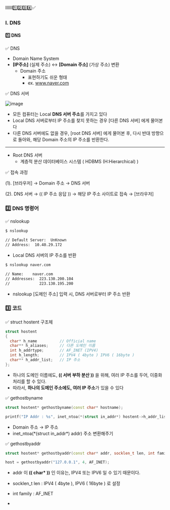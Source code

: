 ⅠⅡⅢ1️⃣2️⃣3️⃣4️⃣✅
### Ⅰ. DNS
#### 1️⃣ DNS
✅ DNS
- Domain Name System
- **[IP주소]** (실제 주소) ↔ **[Domain 주소]** (가상 주소) 변환
  - Domain 주소
    - 표현하기도 쉬운 형태
    - ex. www.naver.com

✅ DNS 서버

![image](https://github.com/shpark0308/c_study_develop/assets/60208434/46d3ca1e-4457-4ac1-b9f7-946545f0d077)

- 모든 컴퓨터는 Local **DNS 서버 주소**를 가지고 있다
- Local DNS 서버로부터 IP 주소를 찾지 못하는 경우 [다른 DNS 서버] 에게 물어본다
- 다른 DNS 서버에도 없을 경우, [root DNS 서버] 에게 물어본 후, 다시 반대 방향으로 돌아와, 해당 Domain 주소의 IP 주소를 반환한다.
---
- Root DNS 서버
  - 계층적 분산 데이터베이스 시스템 ( HDBMS (H:Hierarchical) )

✅ 접속 과정

(1). [브라우저] → Domain 주소 → DNS 서버

(2). DNS 서버 → (( IP 주소 응답 )) → 해당 IP 주소 사이트로 접속 → [브라우저]
<br/>

### 2️⃣ DNS 명령어
✅ nslookup
```bash
$ nslookup

// Default Server:  UnKnown
// Address:  10.40.29.172
```
- Local DNS 서버의 IP 주소를 반환

 ```bash
$ nslookup naver.com

// Name:    naver.com
// Addresses:  223.130.200.104
//             223.130.195.200
```
- nslookup [도메인 주소] 입력 시, DNS 서버로부터 IP 주소 반환

### 3️⃣ 코드
✅ struct hostent 구조체
```cpp
struct hostent
{
  char* h_name          // Official name
  char** h_aliases;     // 다른 도메인 이름
  int h_addrtype;       // AF_INET (IPV4)
  int h_length;         // IPV4 ( 4byte ) IPV6 ( 16byte )
  char** h_addr_list;   // IP 주소
};
```
- 하나의 도메인 이름에도, **(( 서버 부하 분산 ))** 을 위해, 여러 IP 주소를 두어, 이중화 처리를 할 수 있다.
- 따라서, **하나의 도메인 주소에도, 여러 IP 주소**가 있을 수 있다

✅ gethostbyname
```cpp
struct hostent* gethostbyname(const char* hostname);

printf("IP Addr : %s", inet_ntoa(*(struct in_addr*) hostent->h_addr_list[i]);
```
- Domain 주소 → IP 주소
- inet_ntoa(\*(struct in_addr*) addr) 주소 변환해주기

 ✅ gethostbyaddr
 ```cpp
struct hostent* gethostbyaddr(const char* addr, socklen_t len, int family );

host = gethostbyaddr("127.0.0.1", 4, AF_INET);
```
-  addr 이 **(( char\* ))** 인 이유는, IPV4 또는 IPV6 일 수 있기 때문이다.
- socklen_t len : IPV4 ( 4byte ), IPV6 ( 16byte ) 로 설정
- int family : AF_INET

- 
